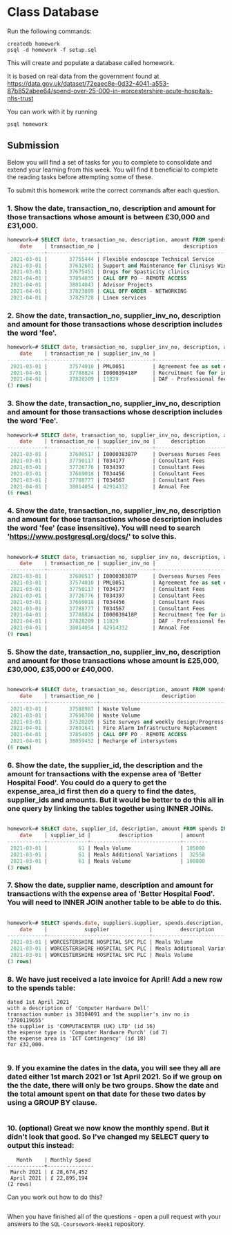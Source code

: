 # Class Database
Run the following commands:
```
createdb homework
psql -d homework -f setup.sql
```
This will create and populate a database called homework.

It is based on real data from the government found at
https://data.gov.uk/dataset/72eaec8e-0d32-4041-a553-87b852abee64/spend-over-25-000-in-worcestershire-acute-hospitals-nhs-trust

You can work with it by running
```
psql homework
```
## Submission

Below you will find a set of tasks for you to complete to consolidate and extend your learning from this week. You will find it beneficial to complete the reading tasks before attempting some of these.

To submit this homework write the correct commands after each question.

### 1. Show the date, transaction_no, description and amount for those transactions whose amount is between £30,000 and £31,000.
```sql
homework=# SELECT date, transaction_no, description, amount FROM spends WHERE amount BETWEEN 30000 AND 31000;
    date    | transaction_no |                           description                            | amount 
------------+----------------+------------------------------------------------------------------+--------
 2021-03-01 |       37755444 | Flexible endoscope Technical Service                             |  30238
 2021-03-01 |       37632601 | Support and Maintenance for Clinisys Winpath Pathology IT system |  30242
 2021-03-01 |       37675451 | Drugs for Spasticity clinics                                     |  30591
 2021-04-01 |       37854035 | CALL OFF PO - REMOTE ACCESS                                      |  30000
 2021-04-01 |       38014043 | Advisor Projects                                                 |  30040
 2021-04-01 |       37823809 | CALL OFF ORDER - NETWORKING                                      |  30942
 2021-04-01 |       37829728 | Linen services                                                   |  30990

```
### 2. Show the date, transaction_no, supplier_inv_no, description and amount for those transactions whose description includes the word 'fee'.
```sql
homework=# SELECT date, transaction_no, supplier_inv_no, description, amount FROM spends WHERE description LIKE '%fee%';
    date    | transaction_no | supplier_inv_no |                          description                           | amount 
------------+----------------+-----------------+----------------------------------------------------------------+--------
 2021-03-01 |       37574010 | PML0051         | Agreement fee as set out in the Report for the Settlement Deed |  51113
 2021-04-01 |       37788824 | I000039418P     | Recruitment fee for international nurses                       |  34800
 2021-04-01 |       37828209 | 11829           | DAF - Professional fees                                        | 300000
(3 rows)

```
### 3. Show the date, transaction_no, supplier_inv_no, description and amount for those transactions whose description includes the word 'Fee'.
```sql
homework=# SELECT date, transaction_no, supplier_inv_no, description, amount FROM spends WHERE description LIKE '%Fee%';
    date    | transaction_no | supplier_inv_no |     description      | amount 
------------+----------------+-----------------+----------------------+--------
 2021-03-01 |       37600517 | I000038387P     | Overseas Nurses Fees |  34800
 2021-03-01 |       37750117 | T034177         | Consultant Fees      |  74996
 2021-03-01 |       37726776 | T034397         | Consultant Fees      | 461861
 2021-03-01 |       37669018 | T034456         | Consultant Fees      | 646944
 2021-03-01 |       37788777 | T034567         | Consultant Fees      | 423270
 2021-04-01 |       38014054 | 42914332        | Annual Fee           | 319646
(6 rows)

```
### 4. Show the date, transaction_no, supplier_inv_no, description and amount for those transactions whose description includes the word 'fee' (case insensitive). You will need to search 'https://www.postgresql.org/docs/' to solve this.
```sql

homework=# SELECT date, transaction_no, supplier_inv_no, description, amount FROM spends WHERE LOWER(description) LIKE '%fee%';
    date    | transaction_no | supplier_inv_no |                          description                           | amount 
------------+----------------+-----------------+----------------------------------------------------------------+--------
 2021-03-01 |       37600517 | I000038387P     | Overseas Nurses Fees                                           |  34800
 2021-03-01 |       37574010 | PML0051         | Agreement fee as set out in the Report for the Settlement Deed |  51113
 2021-03-01 |       37750117 | T034177         | Consultant Fees                                                |  74996
 2021-03-01 |       37726776 | T034397         | Consultant Fees                                                | 461861
 2021-03-01 |       37669018 | T034456         | Consultant Fees                                                | 646944
 2021-03-01 |       37788777 | T034567         | Consultant Fees                                                | 423270
 2021-04-01 |       37788824 | I000039418P     | Recruitment fee for international nurses                       |  34800
 2021-04-01 |       37828209 | 11829           | DAF - Professional fees                                        | 300000
 2021-04-01 |       38014054 | 42914332        | Annual Fee                                                     | 319646
(9 rows)

```
### 5. Show the date, transaction_no, supplier_inv_no, description and amount for those transactions whose amount is £25,000, £30,000, £35,000 or £40,000.
```sql

homework=# SELECT date, transaction_no, description, amount FROM spends WHERE amount=25000 OR amount=30000 OR amount=35000 OR amount=40000;
    date    | transaction_no |                    description                    | amount 
------------+----------------+---------------------------------------------------+--------
 2021-03-01 |       37588987 | Waste Volume                                      |  25000
 2021-03-01 |       37698700 | Waste Volume                                      |  25000
 2021-03-01 |       37520209 | Site surveys and weekly design/Progress Meetings. |  25000
 2021-04-01 |       37801641 | Fire Alarm Infrastructure Replacement             |  25000
 2021-04-01 |       37854035 | CALL OFF PO - REMOTE ACCESS                       |  30000
 2021-04-01 |       38059452 | Recharge of intersystems                          |  40000
(6 rows)

```
### 6. Show the date, the supplier_id, the description and the amount for transactions with the expense area of 'Better Hospital Food'. You could do a query to get the expense_area_id first then do a query to find the dates, supplier_ids and amounts. But it would be better to do this all in one query by linking the tables together using INNER JOINs.
```sql

homework=# SELECT date, supplier_id, description, amount FROM spends INNER JOIN expense_areas ON spends.expense_area_id=expense_areas.id AND expense_areas.expense_area='Better Hospital Food';
    date    | supplier_id |         description         | amount 
------------+-------------+-----------------------------+--------
 2021-03-01 |          61 | Meals Volume                | 105000
 2021-03-01 |          61 | Meals Additional Variations |  32558
 2021-03-01 |          61 | Meals Volume                | 100000
(3 rows)

```
### 7. Show the date, supplier name, description and amount for transactions with the expense area of 'Better Hospital Food'. You will need to INNER JOIN another table to be able to do this.
```sql

homework=# SELECT spends.date, suppliers.supplier, spends.description, spends.amount FROM ((spends INNER JOIN expense_areas ON spends.expense_area_id=expense_areas.id AND expense_areas.expense_area='Better Hospital Food') INNER JOIN suppliers ON spends.supplier_id=suppliers.id);
    date    |            supplier             |         description         | amount 
------------+---------------------------------+-----------------------------+--------
 2021-03-01 | WORCESTERSHIRE HOSPITAL SPC PLC | Meals Volume                | 105000
 2021-03-01 | WORCESTERSHIRE HOSPITAL SPC PLC | Meals Additional Variations |  32558
 2021-03-01 | WORCESTERSHIRE HOSPITAL SPC PLC | Meals Volume                | 100000
(3 rows)
```
### 8. We have just received a late invoice for April! Add a new row to the spends table:
    dated 1st April 2021
    with a description of 'Computer Hardware Dell'
    transaction number is 38104091 and the supplier's inv no is '3780119655'
    the supplier is 'COMPUTACENTER (UK) LTD' (id 16)
    the expense type is 'Computer Hardware Purch' (id 7)
    the expense area is 'ICT Contingency' (id 18)
    for £32,000.
```sql

```
### 9. If you examine the dates in the data, you will see they all are dated either 1st march 2021 or 1st April 2021. So if we group on the the date, there will only be two groups. Show the date and the total amount spent on that date for these two dates by using a GROUP BY clause.
```sql

```
### 10. (optional) Great we now know the monthly spend. But it didn't look that good. So I've changed my SELECT query to output this instead:
```
   Month    | Monthly Spend 
------------+---------------
 March 2021 | £ 28,674,452
 April 2021 | £ 22,895,194
(2 rows)
```
Can you work out how to do this?

```sql

```

When you have finished all of the questions - open a pull request with your answers to the `SQL-Coursework-Week1` repository.

